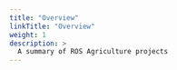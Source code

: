 ```yaml
---
title: "Overview"
linkTitle: "Overview"
weight: 1
description: >
  A summary of ROS Agriculture projects
---
```

